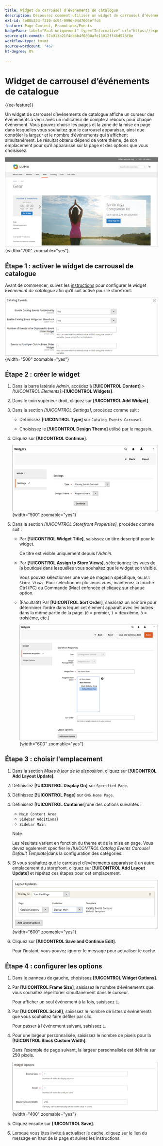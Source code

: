 ```yaml
---
title: Widget de carrousel d’événements de catalogue
description: Découvrez comment utiliser un widget de carrousel d’événements de catalogue pour afficher un curseur des événements à venir sur une page.
exl-id: 4e88b253-f320-4c94-9996-94d7005effc6
feature: Page Content, Promotions/Events
badgePaas: label="PaaS uniquement" type="Informative" url="https://experienceleague.adobe.com/en/docs/commerce/user-guides/product-solutions" tooltip="S’applique uniquement aux projets Adobe Commerce on Cloud (infrastructure PaaS gérée par Adobe) et aux projets On-premise."
source-git-commit: 57a913b21f4cbbb4f0800afe13012ff46d578f8e
workflow-type: tm+mt
source-wordcount: '467'
ht-degree: 0%

---
```


# Widget de carrousel d’événements de catalogue

{{ee-feature}}

Un widget de carrousel d’événements de catalogue affiche un curseur des événements à venir avec un indicateur de compte à rebours pour chaque événement. Vous pouvez choisir les pages et la zone de la mise en page dans lesquelles vous souhaitez que le carrousel apparaisse, ainsi que contrôler la largeur et le nombre d’événements qui s’affichent simultanément. Le résultat obtenu dépend de votre thème, de son emplacement pour qu’il apparaisse sur la page et des options que vous choisissez.

![Carrousel d’événements dans la barre latérale gauche](./assets/storefront-event-carousel-sidebar-gear.png){width="700" zoomable="yes"}

## Étape 1 : activer le widget de carrousel de catalogue

Avant de commencer, suivez les [instructions](../merchandising-promotions/event-configure.md) pour configurer le widget _Événement de catalogue_ afin qu’il soit activé pour le storefront.

![Configuration d’événement de catalogue](./assets/config-catalog-catalog-events-1.png){width="500" zoomable="yes"}

## Étape 2 : créer le widget

1. Dans la barre latérale _Admin_, accédez à **[!UICONTROL Content]** > _[!UICONTROL Elements]_>**[!UICONTROL Widgets]**.

1. Dans le coin supérieur droit, cliquez sur **[!UICONTROL Add Widget]**.

1. Dans la section _[!UICONTROL Settings]_, procédez comme suit :

   - Définissez **[!UICONTROL Type]** sur `Catalog Events Carousel`.

   - Choisissez le **[!UICONTROL Design Theme]** utilisé par le magasin.

1. Cliquez sur **[!UICONTROL Continue]**.

   ![Paramètres de widget pour un carrousel d’événement](./assets/widget-event-carousel-settings.png){width="500" zoomable="yes"}

1. Dans la section _[!UICONTROL Storefront Properties]_, procédez comme suit :

   - Par **[!UICONTROL Widget Title]**, saisissez un titre descriptif pour le widget.

     Ce titre est visible uniquement depuis l’_Admin_.

   - Par **[!UICONTROL Assign to Store Views]**, sélectionnez les vues de la boutique dans lesquelles vous souhaitez que le widget soit visible.

     Vous pouvez sélectionner une vue de magasin spécifique, ou `All Store Views`. Pour sélectionner plusieurs vues, maintenez la touche Ctrl (PC) ou Commande (Mac) enfoncée et cliquez sur chaque option.

   - (Facultatif) Par **[!UICONTROL Sort Order]**, saisissez un nombre pour déterminer l’ordre dans lequel cet élément apparaît avec les autres dans la même partie de la page. (`0` = premier, `1` = deuxième, `3` = troisième, etc.)

     ![Propriétés du storefront du widget](./assets/widget-event-carousel-storefront-properties.png){width="600" zoomable="yes"}

## Étape 3 : choisir l&#39;emplacement

1. Dans la section _Mises à jour de la disposition_, cliquez sur **[!UICONTROL Add Layout Update]**.

1. Définissez **[!UICONTROL Display On]** sur `Specified Page`.

1. Définissez **[!UICONTROL Page]** sur `CMS Home Page`.

1. Définissez **[!UICONTROL Container]**’une des options suivantes :

   - `Main Content Area`
   - `Sidebar Additional`
   - `Sidebar Main`

   >[!NOTE]
   >
   >Les résultats varient en fonction du thème et de la mise en page. Vous devez également spécifier le _[!UICONTROL Catalog Events Carousel Default Template]_&#x200B;dans la configuration des catégories.

1. Si vous souhaitez que le carrousel d’événements apparaisse à un autre emplacement du storefront, cliquez sur **[!UICONTROL Add Layout Update]** et répétez ces étapes pour cet emplacement.

   ![ Mises à jour de la disposition ](./assets/widget-event-carousel-layout-updates-catalog-category-sidebar.png){width="600" zoomable="yes"}

1. Cliquez sur **[!UICONTROL Save and Continue Edit]**.

   Pour l’instant, vous pouvez ignorer le message pour actualiser le cache.

## Étape 4 : configurer les options

1. Dans le panneau de gauche, choisissez **[!UICONTROL Widget Options]**.

1. Par **[!UICONTROL Frame Size]**, saisissez le nombre d’événements que vous souhaitez répertorier simultanément dans le curseur.

   Pour afficher un seul événement à la fois, saisissez `1`.

1. Par **[!UICONTROL Scroll]**, saisissez le nombre de listes d’événements que vous souhaitez faire défiler par clic.

   Pour passer à l’événement suivant, saisissez `1`.

1. Pour une largeur personnalisée, saisissez le nombre de pixels pour la **[!UICONTROL Block Custom Width]**.

   Dans l’exemple de page suivant, la largeur personnalisée est définie sur 250 pixels.

   ![Options du widget Largeur personnalisée](./assets/widget-options-custom-width.png){width="400" zoomable="yes"}

1. Cliquez ensuite sur **[!UICONTROL Save]**.

1. Lorsque vous êtes invité à actualiser le cache, cliquez sur le lien du message en haut de la page et suivez les instructions.
